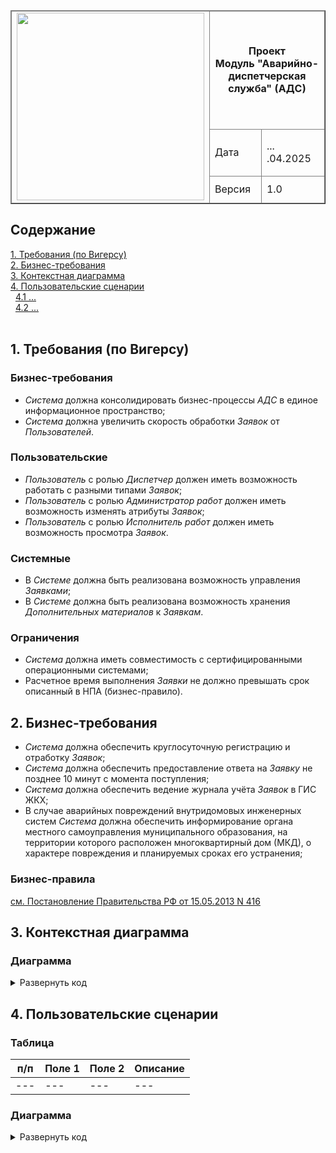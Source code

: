 <table width="1000" border="1">
<thead>
  <tr>
    <td rowspan="3"><img width="300px" src="https://github.com/user-attachments/assets/b469980a-8e2c-4d9c-b48f-cee80a543b46"></td>
    <td colspan="2" width="700"><p align="center"><b> Проект <br> Модуль "Аварийно-диспетчерская служба" (АДС) </b></p></td>
  </tr>
  <tr>
    <td>Дата</td>
    <td> ... .04.2025</td>
  </tr>
  <tr>
    <td>Версия</td>
    <td>1.0</td>
  </tr>
</thead>
</table>


## Содержание
[1. Требования (по Вигерсу)](#title1) <br> 
[2. Бизнес-требования](#title2)</br>
[3. Контекстная диаграмма](#title3)</br>
[4. Пользовательские сценарии](#title4)</br>
&nbsp; [4.1 ...](#title4_1) <br>
&nbsp; [4.2 ...](#title4_2) <br>
<br>



## <a id="title1"> 1. Требования (по Вигерсу) </a>

### Бизнес-требования

- *Система* должна консолидировать бизнес-процессы *АДС* в единое информационное пространство;
- *Система* должна увеличить скорость обработки *Заявок* от *Пользователей*.

### Пользовательские

- *Пользователь* с ролью *Диспетчер* должен иметь возможность работать с разными типами *Заявок*;
- *Пользователь* с ролью *Администратор работ* должен иметь возможность изменять атрибуты *Заявок*;
- *Пользователь* с ролью *Исполнитель работ* должен иметь возможность просмотра *Заявок*.

### Системные
- В *Системе* должна быть реализована возможность управления *Заявками*;
- В *Системе* должна быть реализована возможность хранения *Дополнительных материалов* к *Заявкам*.

### Ограничения
- *Система* должна иметь совместимость с сертифицированными операционными системами;
- Расчетное время выполнения *Заявки* не должно превышать срок описанный в НПА (бизнес-правило).


## <a id="title2"> 2. Бизнес-требования </a>

- *Система* должна обеспечить круглосуточную регистрацию и отработку *Заявок*;
- *Система* должна обеспечить предоставление ответа на *Заявку* не позднее 10 минут с момента поступления;
- *Система* должна обеспечить ведение журнала учёта *Заявок* в ГИС ЖКХ;
- В случае аварийных повреждений внутридомовых инженерных систем *Система* должна обеспечить информирование органа местного самоуправления муниципального образования, на территории которого расположен многоквартирный дом (МКД), о характере повреждения и планируемых сроках его устранения;

### Бизнес-правила
[см. Постановление Правительства РФ от 15.05.2013 N 416](https://docs.cntd.ru/document/499020841)

## <a id="title3"> 3. Контекстная диаграмма </a>


### Диаграмма
<details><summary> Развернуть код </summary>
</details>

## <a id="title4"> 4. Пользовательские сценарии </a>

### Таблица

|п/п|Поле 1|Поле 2|Описание| 
|---|---|---|---|
|---|---|---|---|

### Диаграмма
<details><summary>Развернуть код </summary>
</details>




